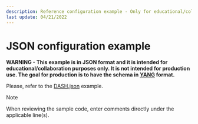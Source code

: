 ```yaml
---
description: Reference configuration example - Only for educational/collaboration purposes. Not to be used in production.  
last update: 04/21/2022
---
```


# JSON configuration example 

**WARNING - This example is in JSON format and it is intended for educational/collaboration purposes only. It is not intended for production use. The goal for production is to have the schema in [YANG](https://www.fir3net.com/Networking/Protocols/an-introduction-to-netconf-yang.html) format.**

Please, refer to the [DASH.json](DASH.json) example. 

> [!NOTE] 
> When reviewing the sample code, enter comments directly under the applicable line(s).


